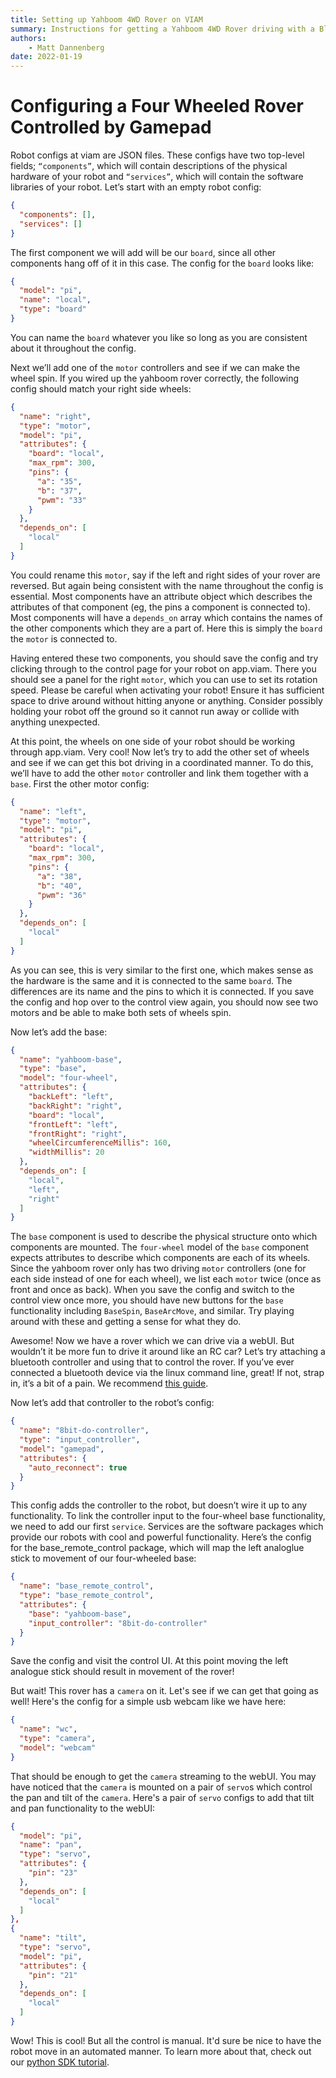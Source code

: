 ```yaml
---
title: Setting up Yahboom 4WD Rover on VIAM
summary: Instructions for getting a Yahboom 4WD Rover driving with a Bluetooth Gamepad with viam.
authors:
    - Matt Dannenberg
date: 2022-01-19
---
```

# Configuring a Four Wheeled Rover Controlled by Gamepad
Robot configs at viam are JSON files. These configs have two top-level fields; `“components”`, which will contain descriptions of the physical hardware of your robot and `“services”`, which will contain the software libraries of your robot. Let’s start with an empty robot config:
```json
{
  "components": [],
  "services": []
}
```

The first component we will add will be our `board`, since all other components hang off of it in this case. The config for the `board` looks like:
```json
{
  "model": "pi",
  "name": "local",
  "type": "board"
}
```
You can name the `board` whatever you like so long as you are consistent about it throughout the config.

Next we’ll add one of the `motor` controllers and see if we can make the wheel spin. If you wired up the yahboom rover correctly, the following config should match your right side wheels:
```json
{
  "name": "right",
  "type": "motor",
  "model": "pi",
  "attributes": {
    "board": "local",
    "max_rpm": 300,
    "pins": {
      "a": "35",
      "b": "37",
      "pwm": "33"
    }
  },
  "depends_on": [
    "local"
  ]
}
```
You could rename this `motor`, say if the left and right sides of your rover are reversed. But again being consistent with the name throughout the config is essential. Most components have an attribute object which describes the attributes of that component (eg, the pins a component is connected to). Most components will have a `depends_on` array which contains the names of the other components which they are a part of. Here this is simply the `board` the `motor` is connected to.

Having entered these two components, you should save the config and try clicking through to the control page for your robot on app.viam. There you should see a panel for the right `motor`, which you can use to set its rotation speed. Please be careful when activating your robot! Ensure it has sufficient space to drive around without hitting anyone or anything. Consider possibly holding your robot off the ground so it cannot run away or collide with anything unexpected.

At this point, the wheels on one side of your robot should be working through app.viam. Very cool! Now let’s try to add the other set of wheels and see if we can get this bot driving in a coordinated manner. To do this, we’ll have to add the other `motor` controller and link them together with a `base`. First the other motor config:
```json
{
  "name": "left",
  "type": "motor",
  "model": "pi",
  "attributes": {
    "board": "local",
    "max_rpm": 300,
    "pins": {
      "a": "38",
      "b": "40",
      "pwm": "36"
    }
  },
  "depends_on": [
    "local"
  ]
}
```
As you can see, this is very similar to the first one, which makes sense as the hardware is the same and it is connected to the same `board`. The differences are its name and the pins to which it is connected. If you save the config and hop over to the control view again, you should now see two motors and be able to make both sets of wheels spin.

Now let’s add the base:
```json
{
  "name": "yahboom-base",
  "type": "base",
  "model": "four-wheel",
  "attributes": {
    "backLeft": "left",
    "backRight": "right",
    "board": "local",
    "frontLeft": "left",
    "frontRight": "right",
    "wheelCircumferenceMillis": 160,
    "widthMillis": 20
  },
  "depends_on": [
    "local",
    "left",
    "right"
  ]
}
```
The `base` component is used to describe the physical structure onto which components are mounted. The `four-wheel` model of the `base` component expects attributes to describe which components are each of its wheels. Since the yahboom rover only has two driving `motor` controllers (one for each side instead of one for each wheel), we list each `motor` twice (once as front and once as back). When you save the config and switch to the control view once more, you should have new buttons for the `base` functionality including `BaseSpin`, `BaseArcMove`, and similar. Try playing around with these and getting a sense for what they do.

Awesome! Now we have a rover which we can drive via a webUI. But wouldn’t it be more fun to drive it around like an RC car? Let’s try attaching a bluetooth controller and using that to control the rover. If you’ve ever connected a bluetooth device via the linux command line, great! If not, strap in, it’s a bit of a pain. We recommend [this guide](https://www.makeuseof.com/manage-bluetooth-linux-with-bluetoothctl/).

 Now let’s add that controller to the robot’s config: 
```json
{
  "name": "8bit-do-controller",
  "type": "input_controller",
  "model": "gamepad",
  "attributes": {
    "auto_reconnect": true
  }
}
```
This config adds the controller to the robot, but doesn’t wire it up to any functionality. To link the controller input to the four-wheel base functionality, we need to add our first `service`. Services are the software packages which provide our robots with cool and powerful functionality. Here’s the config for the base_remote_control package, which will map the left analoglue stick to movement of our four-wheeled base:
```json
{
  "name": "base_remote_control",
  "type": "base_remote_control",
  "attributes": {
    "base": "yahboom-base",
    "input_controller": "8bit-do-controller"
  }
}
```
Save the config and visit the control UI. At this point moving the left analogue stick should result in movement of the rover!

But wait! This rover has a `camera` on it. Let's see if we can get that going as well! Here's the config for a simple usb webcam like we have here:
```json
{
  "name": "wc",
  "type": "camera",
  "model": "webcam"
}
```

That should be enough to get the `camera` streaming to the webUI. You may have noticed that the `camera` is mounted on a pair of `servo`s which control the pan and tilt of the `camera`. Here's a pair of `servo` configs to add that tilt and pan functionality to the webUI:
```json
{
  "model": "pi",
  "name": "pan",
  "type": "servo",
  "attributes": {
    "pin": "23"
  },
  "depends_on": [
    "local"
  ]
},
{
  "name": "tilt",
  "type": "servo",
  "model": "pi",
  "attributes": {
    "pin": "21"
  },
  "depends_on": [
    "local"
  ]
}
```

Wow! This is cool! But all the control is manual. It'd sure be nice to have the robot move in an automated manner. To learn more about that, check out our [python SDK tutorial](python-sdk-yahboom.md).
